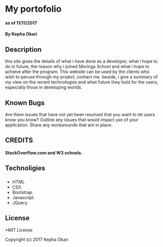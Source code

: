 # My portofolio

#### as of 11/11/2017

#### By **Kepha Okari**

## Description

this  site gives the details of what i have done as a developer, what i hope to do in future, the reason why i joined Moringa School and what i hope to achieve after the program. This website can be used by the clients who wish to peruse through my project, contact me. beside, i give a summary of my view on the recent technologies and what future they hold for the users, especially those in developing worlds.


## Known Bugs

Are there issues that have not yet been resolved that you want to let users know you know? Outline any issues that would impact use of your application. Share any workarounds that are in place.

## CREDITS

####  StackOverflow.com and W3 schools.

## Technoligies

##### 
* HTML
* CSS
* Bootstrap.
* Javascript.
* JQuery

## License

*MIT License

Copyright (c) 2017 Kepha Okari